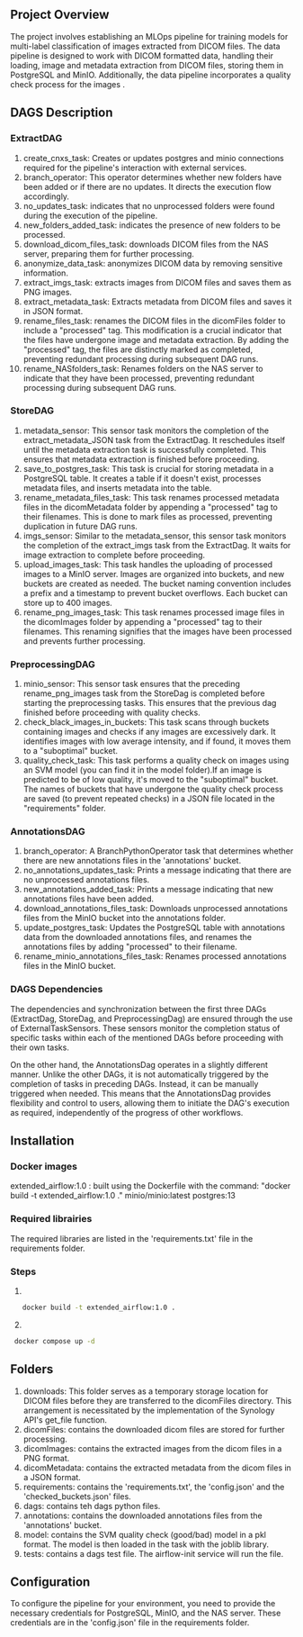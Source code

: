 ## Project Overview
The project involves establishing an MLOps pipeline for training models for multi-label classification of images extracted from DICOM files. The data pipeline is designed to work with DICOM formatted data, handling their loading, image and metadata extraction from DICOM files, storing them in PostgreSQL and MinIO. Additionally, the data pipeline incorporates a quality check process for the images .



## DAGS Description

### ExtractDAG
1. create_cnxs_task: Creates or updates postgres and minio connections required for the pipeline's interaction with external services.
2. branch_operator: This operator determines whether new folders have been added or if there are no updates. It directs the execution flow accordingly.
3. no_updates_task: indicates that no unprocessed folders were found during the execution of the pipeline.
4. new_folders_added_task: indicates the presence of new folders to be processed.
5. download_dicom_files_task: downloads DICOM files from the NAS server, preparing them for further processing.
6. anonymize_data_task: anonymizes DICOM data by removing sensitive information.
7. extract_imgs_task: extracts images from DICOM files and saves them as PNG images.
8. extract_metadata_task: Extracts metadata from DICOM files and saves it in JSON format.
9. rename_files_task: renames the DICOM files in the dicomFiles folder to include a "processed" tag. This modification is a crucial indicator that the files have undergone image and metadata extraction. By adding the "processed" tag, the files are distinctly marked as completed, preventing redundant processing during subsequent DAG runs.
10. rename_NASfolders_task: Renames folders on the NAS server to indicate that they have been processed, preventing redundant processing during subsequent DAG runs.

### StoreDAG
1. metadata_sensor: This sensor task monitors the completion of the extract_metadata_JSON task from the ExtractDag. It reschedules itself until the metadata extraction task is successfully completed. This ensures that metadata extraction is finished before proceeding.
2. save_to_postgres_task: This task is crucial for storing metadata in a PostgreSQL table. It creates a table if it doesn't exist, processes metadata files, and inserts metadata into the table.
3. rename_metadata_files_task: This task renames processed metadata files in the dicomMetadata folder by appending a "processed" tag to their filenames. This is done to mark files as processed, preventing duplication in future DAG runs.
4. imgs_sensor: Similar to the metadata_sensor, this sensor task monitors the completion of the extract_imgs task from the ExtractDag. It waits for image extraction to complete before proceeding.
5. upload_images_task: This task handles the uploading of processed images to a MinIO server. Images are organized into buckets, and new buckets are created as needed. The bucket naming convention includes a prefix and a timestamp to prevent bucket overflows. Each bucket can store up to 400 images.
6. rename_png_images_task: This task renames processed image files in the dicomImages folder by appending a "processed" tag to their filenames. This renaming signifies that the images have been processed and prevents further processing.

### PreprocessingDAG
1. minio_sensor: This sensor task ensures that the preceding rename_png_images task from the StoreDag is completed before starting the preprocessing tasks. This ensures that the previous dag finished before proceeding with quality checks.
2. check_black_images_in_buckets: This task scans through buckets containing images and checks if any images are excessively dark. It identifies images with low average intensity, and if found, it moves them to a "suboptimal" bucket.
3. quality_check_task: This task performs a quality check on images using an SVM model (you can find it in the model folder).If an image is predicted to be of low quality, it's moved to the "suboptimal" bucket. The names of buckets that have undergone the quality check process are saved (to prevent repeated checks) in a JSON file located in the "requirements" folder. 

### AnnotationsDAG
1. branch_operator: A BranchPythonOperator task that determines whether there are new annotations files in the 'annotations' bucket.
2. no_annotations_updates_task: Prints a message indicating that there are no unprocessed annotations files.
3. new_annotations_added_task: Prints a message indicating that new annotations files have been added.
4. download_annotations_files_task: Downloads unprocessed annotations files from the MinIO bucket into the annotations folder.
5. update_postgres_task: Updates the PostgreSQL table with annotations data from the downloaded annotations files, and renames the annotations files by adding "processed" to their filename.
6. rename_minio_annotations_files_task: Renames processed annotations files in the MinIO bucket.

### DAGS Dependencies
The dependencies and synchronization between the first three DAGs (ExtractDag, StoreDag, and PreprocessingDag) are ensured through the use of ExternalTaskSensors. These sensors monitor the completion status of specific tasks within each of the mentioned DAGs before proceeding with their own tasks.

On the other hand, the AnnotationsDag operates in a slightly different manner. Unlike the other DAGs, it is not automatically triggered by the completion of tasks in preceding DAGs. Instead, it can be manually triggered when needed. This means that the AnnotationsDag provides flexibility and control to users, allowing them to initiate the DAG's execution as required, independently of the progress of other workflows.

## Installation

### Docker images
extended_airflow:1.0 : built using the Dockerfile with the command: "docker build -t extended_airflow:1.0 ."
minio/minio:latest
postgres:13
### Required librairies
The required libraries are listed in the 'requirements.txt' file in the requirements folder.
### Steps
1. 
```bash
   docker build -t extended_airflow:1.0 .
```
2. 
```bash
 docker compose up -d
 ```

## Folders
1. downloads: This folder serves as a temporary storage location for DICOM files before they are transferred to the dicomFiles directory. This arrangement is necessitated by the implementation of the Synology API's get_file function.
2. dicomFiles: contains the downloaded dicom files are stored for further processing.
3. dicomImages: contains the extracted images from the dicom files in a PNG format.
4. dicomMetadata: contains the extracted metadata from the dicom files in a JSON format.
5. requirements: contains the 'requirements.txt', the 'config.json' and the 'checked_buckets.json' files.
6. dags: contains teh dags python files.
7. annotations: contains the downloaded annotations files from the 'annotations' bucket.
8. model: contains the SVM quality check (good/bad) model in a pkl format. The model is then loaded in the task with the joblib library.
9. tests: contains a dags test file. The airflow-init service will run the file.

## Configuration
To configure the pipeline for your environment, you need to provide the necessary credentials for PostgreSQL, MinIO, and the NAS server.
These credentials are in the 'config.json' file in the requirements folder.